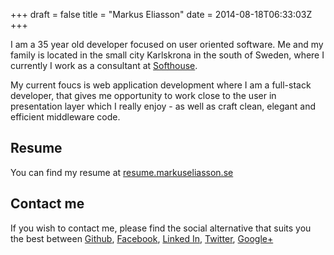 +++
draft = false
title = "Markus Eliasson"
date = 2014-08-18T06:33:03Z
+++

I am a 35 year old developer focused on user oriented software. Me and my
family is located in the small city Karlskrona in the south of Sweden, where
I currently I work as a consultant at [Softhouse](http://www.softhouse.se).

My current foucs is web application development where I am a full-stack
developer, that gives me opportunity to work close to the user in presentation
layer which I really enjoy - as well as craft clean, elegant and efficient
middleware code.

## Resume

You can find my resume at [resume.markuseliasson.se](http://resume.markuseliasson.se)

## Contact me

If you wish to contact me, please find the social alternative that suits you
the best between
[Github](https://github.com/eliasson),
[Facebook](https://www.facebook.com/markus.eliasson.35),
[Linked In](http://www.linkedin.com/in/markuseliasson),
[Twitter](https://twitter.com/markuseliasson),
[Google+](https://plus.google.com/u/0/117516443032070544231)
